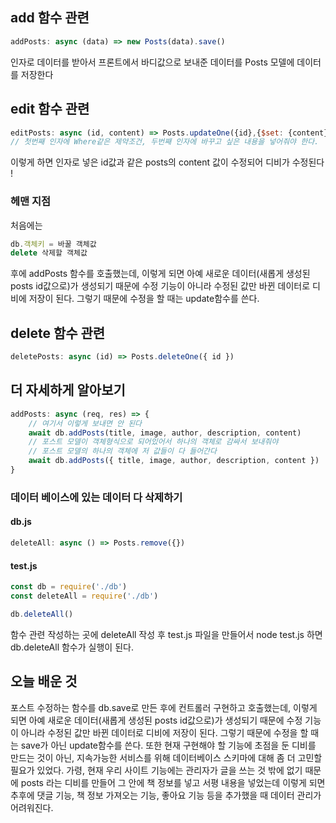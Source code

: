 ## add 함수 관련
```js
addPosts: async (data) => new Posts(data).save()
```
인자로 데이터를 받아서 프론트에서 바디값으로 보내준 데이터를 Posts 모델에 데이터를 저장한다

## edit 함수 관련
```js
editPosts: async (id, content) => Posts.updateOne({id},{$set: {content}})
// 첫번째 인자에 Where같은 제약조건, 두번째 인자에 바꾸고 싶은 내용을 넣어줘야 한다.
```
이렇게 하면 인자로 넣은 id값과 같은 posts의 content 값이 수정되어 디비가 수정된다 !

### 헤맨 지점
처음에는  
```js
db.객체키 = 바꿀 객체값
delete 삭제할 객체값
```
후에 addPosts 함수를 호출했는데, 이렇게 되면 아예 새로운 데이터(새롭게 생성된 posts id값으로)가 생성되기 때문에 수정 기능이 아니라 수정된 값만 바뀐 데이터로 디비에 저장이 된다.
그렇기 때문에 수정을 할 때는 update함수를 쓴다.

## delete 함수 관련
```js
deletePosts: async (id) => Posts.deleteOne({ id })
```


## 더 자세하게 알아보기
```js
addPosts: async (req, res) => {
    // 여기서 이렇게 보내면 안 된다
    await db.addPosts(title, image, author, description, content)
    // 포스트 모델이 객체형식으로 되어있어서 하나의 객체로 감싸서 보내줘야 
    // 포스트 모델의 하나의 객체에 저 값들이 다 들어간다      
    await db.addPosts({ title, image, author, description, content })
}
```

### 데이터 베이스에 있는 데이터 다 삭제하기
#### db.js
```js
deleteAll: async () => Posts.remove({})
```

#### test.js
```js
const db = require('./db')
const deleteAll = require('./db')

db.deleteAll()
```

함수 관련 작성하는 곳에 deleteAll 작성 후 test.js 파일을 만들어서 node test.js 하면 db.deleteAll 함수가 실행이 된다.

## 오늘 배운 것
포스트 수정하는 함수를 db.save로 만든 후에 컨트롤러 구현하고 호출했는데, 이렇게 되면 아예 새로운 데이터(새롭게 생성된 posts id값으로)가 생성되기 때문에 수정 기능이 아니라 수정된 값만 바뀐 데이터로 디비에 저장이 된다. 그렇기 때문에 수정을 할 때는 save가 아닌 update함수를 쓴다. 또한 현재 구현해야 할 기능에 초점을 둔 디비를 만드는 것이 아닌, 지속가능한 서비스를 위해 데이터베이스 스키마에 대해 좀 더 고민할 필요가 있었다. 가령, 현재 우리 사이트 기능에는 관리자가 글을 쓰는 것 밖에 없기 때문에 posts 라는 디비를 만들어 그 안에 책 정보를 넣고 서평 내용을 넣었는데 이렇게 되면 추후에 댓글 기능, 책 정보 가져오는 기능, 좋아요 기능 등을 추가했을 때 데이터 관리가 어려워진다. 